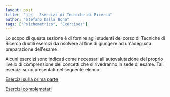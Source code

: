 ```yaml
---
layout: post
title:  "🇮🇹 - Esercizi di Tecniche di Ricerca"
author: "Stefano Dalla Bona"
tags: ["Psichometrics", "Exercises"]
---
```


Lo scopo di questa sezione è di fornire agli studenti del corso di Tecniche di Ricerca di utili esercizi da risolvere al fine di giungere ad un'adeguata preparazione dell'esame. 

Alcuni esercizi sono indicati come necessari all'autovalutazione del proprio livello di comprensione dei concetti che si rivedranno in sede di esame. Tali esercizi sono presentati nel seguente elenco:

<a href="https://stefanodallabona.github.io/slides/Esercizi_RA_1_1.html#/title-slide" target="_blank"> Esercizi sulla prima parte</a>


<a href="https://stefanodallabona.github.io/slides/eserciziavanzatini.html#/title-slide" target="_blank"> Esercizi complemetari </a>
